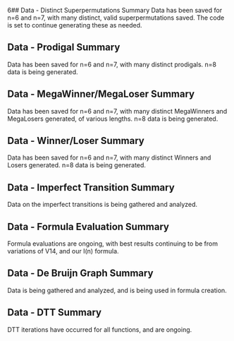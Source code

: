 6## Data - Distinct Superpermutations Summary
Data has been saved for n=6 and n=7, with many distinct, valid superpermutations saved. The code is set to continue generating these as needed.

## Data - Prodigal Summary
Data has been saved for n=6 and n=7, with many distinct prodigals. n=8 data is being generated.

## Data - MegaWinner/MegaLoser Summary
Data has been saved for n=6 and n=7, with many distinct MegaWinners and MegaLosers generated, of various lengths. n=8 data is being generated.

## Data - Winner/Loser Summary
Data has been saved for n=6 and n=7, with many distinct Winners and Losers generated. n=8 data is being generated.

## Data - Imperfect Transition Summary
Data on the imperfect transitions is being gathered and analyzed.

## Data - Formula Evaluation Summary
Formula evaluations are ongoing, with best results continuing to be from variations of V14, and our I(n) formula.

## Data - De Bruijn Graph Summary
Data is being gathered and analyzed, and is being used in formula creation.

## Data - DTT Summary
DTT iterations have occurred for all functions, and are ongoing.
